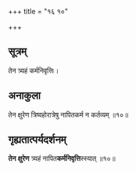 +++
title = "१६ १०"

+++
## सूत्रम्
तेन त्र्यहं कर्मनिवृत्तिः।

## अनाकुला
तेन क्षुरेण त्रिष्वहोरात्रेषु नापितकर्म न कर्तव्यम् ॥१०॥

## गृह्यतात्पर्यदर्शनम्
**तेन** **क्षुरेण** त्र्यहं नापित**कर्मनिवृत्ति**स्स्यात् ॥१०॥
